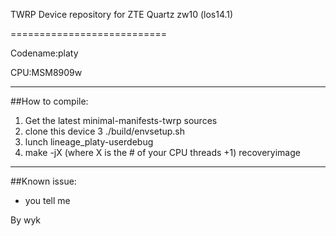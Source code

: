 TWRP Device repository for ZTE Quartz zw10 (los14.1)

===========================

Codename:platy

CPU:MSM8909w

---------------
##How to compile:

1. Get the latest minimal-manifests-twrp sources
2. clone this device 
3 ./build/envsetup.sh
4. lunch lineage_platy-userdebug
5. make -jX (where X is the # of your CPU threads +1) recoveryimage

---------------
##Known issue:

- you tell me

By wyk
